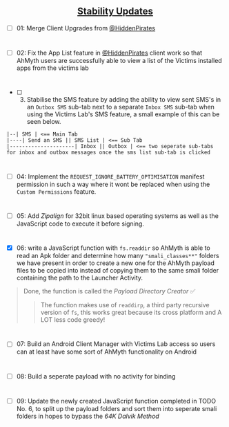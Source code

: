 ## <div align="center"><ins>Stability Updates</ins></div>

- [ ] 01: Merge Client Upgrades from [@HiddenPirates](https://github.com/HiddenPirates)
#
- [ ] 02: Fix the App List feature in [@HiddenPirates](https://github.com/HiddenPirates) client work so that AhMyth users are successfully able to view a list of the Victims installed apps from the victims lab
#
- [ ] 03. Stabilise the SMS feature by adding the ability to view sent SMS's in an `Outbox SMS` sub-tab next to a separate `Inbox SMS` sub-tab when using the Victims Lab's SMS feature, a small example of this can be seen below.
```
|--| SMS | <== Main Tab
|----| Send an SMS || SMS List | <== Sub Tab
|---------------------| Inbox || Outbox | <== two seperate sub-tabs for inbox and outbox messages once the sms list sub-tab is clicked 
```
#
- [ ] 04: Implement the `REQUEST_IGNORE_BATTERY_OPTIMISATION` manifest permission in such a way where it wont be replaced when using the `Custom Permissions` feature.
#
- [ ] 05: Add *Zipalign* for 32bit linux based operating systems as well as the JavaScript code to execute it before signing.
#
- [x] 06: write a JavaScript function with `fs.readdir` so AhMyth is able to read an Apk folder and determine how many `"smali_classes**"` folders we have present in order to create a new one for the AhMyth payload files to be copied into instead of copying them to the same smali folder containing the path to the Launcher Activity.
> Done, the function is called the *Payload Directory Creator* ✅
>> The function makes use of `readdirp`, a third party recursive version of `fs`, this works great because its cross platform and A LOT less code greedy!
#
- [ ] 07: Build an Android Client Manager with Victims Lab access so users can at least have some sort of AhMyth functionality on Android
# 
- [ ] 08: Build a seperate payload with no activity for binding
#
- [ ] 09: Update the newly created JavaScript function completed in TODO No. 6, to split up the payload folders and sort them into seperate smali folders in hopes to bypass the *64K Dalvik Method*

